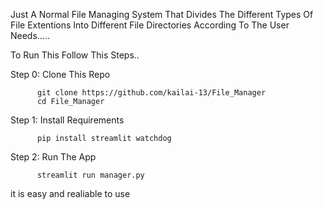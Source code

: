 Just A Normal File Managing System That Divides The Different Types Of File Extentions Into Different File Directories According To The User Needs.....
 
To Run This Follow This Steps..
  
Step 0: Clone This Repo
  
          git clone https://github.com/kailai-13/File_Manager
          cd File_Manager

Step 1: Install Requirements
   
          pip install streamlit watchdog

Step 2: Run The App  

          streamlit run manager.py
it is easy and realiable to use
